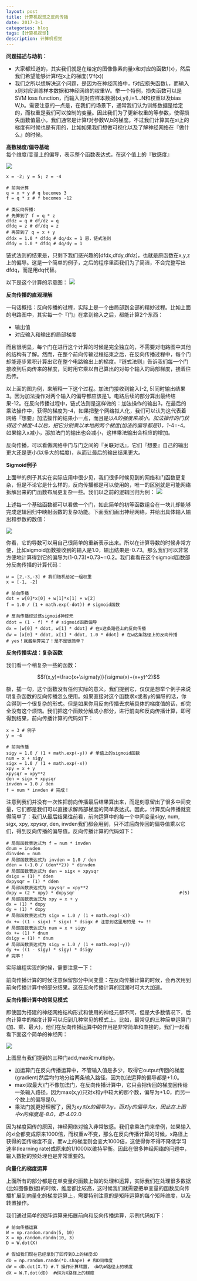 ```yaml
---
layout: post
title: 计算机视觉之反向传播 
date: 2017-3-1
categories: blog
tags: [计算机视觉]
description: 计算机视觉
---
```



**问题描述与动机：**     

- 大家都知道的，其实我们就是在给定的图像像素向量x和对应的函数f(x)，然后我们希望能够计算f在x上的梯度(∇f(x))
- 我们之所以想解决这个问题，是因为在神经网络中，f对应损失函数L，而输入x则对应训练样本数据和神经网络的权重W。举一个特例，损失函数可以是SVM loss function，而输入则对应样本数据(xi,yi),i=1…N和权重以及bias W,b。需要注意的一点是，在我们的场景下，通常我们认为训练数据是给定的，而权重是我们可以控制的变量。因此我们为了更新权重的等参数，使得损失函数值最小，我们通常是计算f对参数W,b的梯度。不过我们计算其在xi上的梯度有时候也是有用的，比如如果我们想做可视化以及了解神经网络在『做什么』的时候。

**高数梯度/偏导基础**         
每个维度/变量上的偏导，表示整个函数表达式，在这个值上的『敏感度』

![](https://raw.githubusercontent.com/whuhan2013/myImage/master/cs231n/chapter4/p1.png)

```
x = -2; y = 5; z = -4

# 前向计算
q = x + y # q becomes 3
f = q * z # f becomes -12

# 类反向传播:
# 先算到了 f = q * z
dfdz = q # df/dz = q
dfdq = z # df/dq = z
# 再算到了 q = x + y
dfdx = 1.0 * dfdq # dq/dx = 1 恩，链式法则
dfdy = 1.0 * dfdq # dq/dy = 1
```

链式法则的结果是，只剩下我们感兴趣的[dfdx,dfdy,dfdz]，也就是原函数在x,y,z上的偏导。这是一个简单的例子，之后的程序里面我们为了简洁，不会完整写出dfdq，而是用dq代替。

以下是这个计算的示意图： 
![](https://raw.githubusercontent.com/whuhan2013/myImage/master/cs231n/chapter4/p2.jpeg)    

**反向传播的直观理解**      

一句话概括：反向传播的过程，实际上是一个由局部到全部的精妙过程。比如上面的电路图中，其实每一个『门』在拿到输入之后，都能计算2个东西：

- 输出值
- 对应输入和输出的局部梯度

而且很明显，每个门在进行这个计算的时候是完全独立的，不需要对电路图中其他的结构有了解。然而，在整个前向传输过程结束之后，在反向传播过程中，每个门却能逐步累积计算出它在整个电路输出上的梯度。『链式法则』告诉我们每一个门接收到后向传来的梯度，同时用它乘以自己算出的对每个输入的局部梯度，接着往后传。

以上面的图为例，来解释一下这个过程。加法门接收到输入[-2, 5]同时输出结果3。因为加法操作对两个输入的偏导都应该是1。电路后续的部分算出最终结果-12。在反向传播过程中，链式法则是这样做的：加法操作的输出3，在最后的乘法操作中，获得的梯度为-4，如果把整个网络拟人化，我们可以认为这代表着网络『想要』加法操作的结果小一点，而且是以4*的强度来减小。加法操作的门获得这个梯度-4以后，把它分别乘以本地的两个梯度(加法的偏导都是1)，1*-4=-4。如果输入x减小，那加法门的输出也会减小，这样乘法输出会相应的增加。

反向传播，可以看做网络中门与门之间的『关联对话』，它们『想要』自己的输出更大还是更小(以多大的幅度)，从而让最后的输出结果更大。


**Sigmoid例子**           

上面举的例子其实在实际应用中很少见，我们很多时候见到的网络和门函数更复杂，但是不论它是什么样的，反向传播都是可以使用的，唯一的区别就是可能网络拆解出来的门函数布局更复杂一些。我们以之前的逻辑回归为例：
![](https://raw.githubusercontent.com/whuhan2013/myImage/master/cs231n/chapter4/p3.png)

上述每一个基础函数都可以看做一个门，如此简单的初等函数组合在一块儿却能够完成逻辑回归中映射函数的复杂功能。下面我们画出神经网络，并给出具体输入输出和参数的数值： 

![](https://raw.githubusercontent.com/whuhan2013/myImage/master/cs231n/chapter4/p4.png)

你看，它的导数可以用自己很简单的重新表示出来。所以在计算导数的时候非常方便，比如sigmoid函数接收到的输入是1.0，输出结果是-0.73。那么我们可以非常方便地计算得到它的偏导为(1-0.73)*0.73~=0.2。我们看看在这个sigmoid函数部分反向传播的计算代码：

```
w = [2,-3,-3] # 我们随机给定一组权重
x = [-1, -2]

# 前向传播
dot = w[0]*x[0] + w[1]*x[1] + w[2]
f = 1.0 / (1 + math.exp(-dot)) # sigmoid函数

# 反向传播经过该sigmoid神经元
ddot = (1 - f) * f # sigmoid函数偏导
dx = [w[0] * ddot, w[1] * ddot] # 在x这条路径上的反向传播
dw = [x[0] * ddot, x[1] * ddot, 1.0 * ddot] # 在w这条路径上的反向传播
# yes！就酱紫算完了！是不是很简单？
```

**反向传播实战：复杂函数**       

我们看一个稍复杂一些的函数：        

$$f(x,y)=\frac{x+\sigma(y)}{\sigma(x)+(x+y)^2}$$

额，插一句，这个函数没有任何实际的意义。我们提到它，仅仅是想举个例子来说明复杂函数的反向传播怎么使用。如果直接对这个函数求x或者y的偏导的话，你会得到一个很复杂的形式。但是如果你用反向传播去求解具体的梯度值的话，却完全没有这个烦恼。我们把这个函数分解成小部分，进行前向和反向传播计算，即可得到结果，前向传播计算的代码如下：

```
x = 3 # 例子
y = -4

# 前向传播
sigy = 1.0 / (1 + math.exp(-y)) # 单值上的sigmoid函数
num = x + sigy 
sigx = 1.0 / (1 + math.exp(-x)) 
xpy = x + y      
xpysqr = xpy**2                 
den = sigx + xpysqr
invden = 1.0 / den                                       
f = num * invden # 完成！
```

注意到我们并没有一次性把前向传播最后结果算出来，而是刻意留出了很多中间变量，它们都是我们可以直接求解局部梯度的简单表达式。因此，计算反向传播就变得简单了：我们从最后结果往前看，前向运算中的每一个中间变量sigy, num, sigx, xpy, xpysqr, den, invden我们都会用到，只不过后向传回的偏导值乘以它们，得到反向传播的偏导值。反向传播计算的代码如下：

```
# 局部函数表达式为 f = num * invden
dnum = invden                              
dinvden = num    
# 局部函数表达式为 invden = 1.0 / den 
dden = (-1.0 / (den**2)) * dinvden                            
# 局部函数表达式为 den = sigx + xpysqr
dsigx = (1) * dden
dxpysqr = (1) * dden
# 局部函数表达式为 xpysqr = xpy**2
dxpy = (2 * xpy) * dxpysqr                                        #(5)
# 局部函数表达式为 xpy = x + y
dx = (1) * dxpy                                                   
dy = (1) * dxpy                                                   
# 局部函数表达式为 sigx = 1.0 / (1 + math.exp(-x))
dx += ((1 - sigx) * sigx) * dsigx # 注意到这里用的是 += !!
# 局部函数表达式为 num = x + sigy
dx += (1) * dnum                                                  
dsigy = (1) * dnum                                                
# 局部函数表达式为 sigy = 1.0 / (1 + math.exp(-y))
dy += ((1 - sigy) * sigy) * dsigy                                 
# 完事！
```

实际编程实现的时候，需要注意一下：

前向传播计算的时候注意保留部分中间变量：在反向传播计算的时候，会再次用到前向传播计算中的部分结果。这在反向传播计算的回溯时可大大加速。


**反向传播计算中的常见模式**       

即使因为搭建的神经网络结构形式和使用的神经元都不同，但是大多数情况下，后向计算中的梯度计算可以归到几种常见的模式上。比如，最常见的三种简单运算门(加、乘、最大)，他们在反向传播运算中的作用是非常简单和直接的。我们一起看看下面这个简单的神经网：

![](https://raw.githubusercontent.com/whuhan2013/myImage/master/cs231n/chapter4/p5.jpeg)   

上图里有我们提到的三种门add,max和multiply。

- 加运算门在反向传播运算中，不管输入值是多少，取得它output传回的梯度(gradient)然后均匀地分给两条输入路径。因为加法运算的偏导都是+1.0。
- max(取最大)门不像加法门，在反向传播计算中，它只会把传回的梯度回传给一条输入路径。因为max(x,y)只对x和y中较大的那个数，偏导为+1.0，而另一个数上的偏导是0。
- 乘法门就更好理解了，因为x*y对x的偏导为y，而对y的偏导为x，因此在上图中x的梯度是-8.0，即-4.0*2.0


因为梯度回传的原因，神经网络对输入非常敏感。我们拿乘法门来举例，如果输入的xi全都变成原来1000倍，而权重w不变，那么在反向传播计算的时候，x路径上获得的回传梯度不变，而w上的梯度则会变大1000倍，这使得你不得不降低学习速率(learning rate)成原来的1/1000以维持平衡。因此在很多神经网络的问题中，输入数据的预处理也是非常重要的。


**向量化的梯度运算**        

上面所有的部分都是在单变量的函数上做的处理和运算，实际我们在处理很多数据(比如图像数据)的时候，维度都比较高，这时候我们就需要把单变量的函数反向传播扩展到向量化的梯度运算上，需要特别注意的是矩阵运算的每个矩阵维度，以及转置操作。

我们通过简单的矩阵运算来拓展前向和反向传播运算，示例代码如下：

```
# 前向传播运算
W = np.random.randn(5, 10)
X = np.random.randn(10, 3)
D = W.dot(X)

# 假如我们现在已经拿到了回传到D上的梯度dD
dD = np.random.randn(*D.shape) # 和D同维度
dW = dD.dot(X.T) #.T 操作计算转置， dW为W路径上的梯度
dX = W.T.dot(dD)  #dX为X路径上的梯度
```

